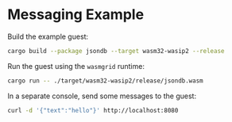 # Messaging Example

Build the example guest:

```bash
cargo build --package jsondb --target wasm32-wasip2 --release
```

Run the guest using the `wasmgrid` runtime:

```bash
cargo run -- ./target/wasm32-wasip2/release/jsondb.wasm
```

In a separate console, send some messages to the guest:

```bash
curl -d '{"text":"hello"}' http://localhost:8080
```

